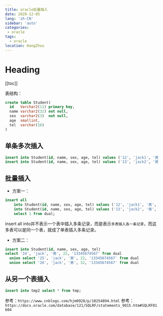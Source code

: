 ```yaml
---
title: oracle批量插入
date: 2020-12-05
lang: 'zh-CN'
sidebar: 'auto'
categories:
 - oracle
tags: 
  - oracle 
location: HangZhou
---
```


# Heading
[[toc]]


表结构：
```sql
create table Student(
  id   Varchar2(11) primary key,
  name varchar2(32) not null,
  sex  varchar2(3)  not null,
  age  smallint,
  tel  varchar(16)
)
```

## 单条多次插入
```sql
insert into Student(id, name, sex, age, tel) values ('12', 'jack1', '男', 12, '13345674567');
insert into Student(id, name, sex, age, tel) values ('13', 'jack2', '男', 13, '13345674567');
```

## 批量插入
- 方案一：
```sql
insert all
    into Student(id, name, sex, age, tel) values ('12', 'jack1', '男', 12, '13345674567')
    into Student(id, name, sex, age, tel) values ('13', 'jack2', '男', 13, '13345674567')
    select 1 from dual;
```
insert all into并不表示一个表中插入多条记录，而是表示`多表插入各一条记录`，而这多表可以是同一个表，就成了单表插入多条记录。 
- 方案二：
```sql
insert into Student(id, name, sex, age, tel)
select '24', 'jack', '男', 22, '13345674567' from dual
  union select '25', 'jack', '男', 22, '13345674567' from dual
  union select '26', 'jack', '男', 32, '13345674567' from dual
```

## 从另一个表插入
```sql
insert into tmp2 select * from tmp;
```

参考：`https://www.cnblogs.com/hjm0928/p/10254894.html`
参考：`https://docs.oracle.com/database/121/SQLRF/statements_9015.htm#SQLRF01604`